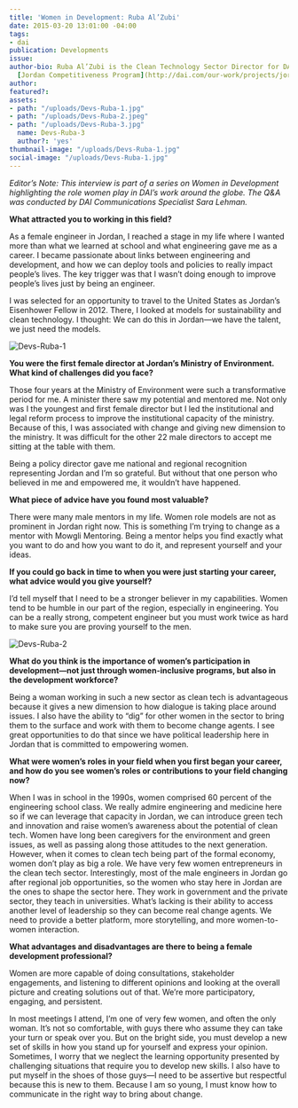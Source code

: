 ```yaml
---
title: 'Women in Development: Ruba Al’Zubi'
date: 2015-03-20 13:01:00 -04:00
tags:
- dai
publication: Developments
issue: 
author-bio: Ruba Al’Zubi is the Clean Technology Sector Director for DAI at the USAID
  [Jordan Competitiveness Program](http://dai.com/our-work/projects/jordan%E2%80%94competitiveness-program-jcp).
author: 
featured?: 
assets:
- path: "/uploads/Devs-Ruba-1.jpg"
- path: "/uploads/Devs-Ruba-2.jpeg"
- path: "/uploads/Devs-Ruba-3.jpg"
  name: Devs-Ruba-3
  author?: 'yes'
thumbnail-image: "/uploads/Devs-Ruba-1.jpg"
social-image: "/uploads/Devs-Ruba-1.jpg"
---
```


*Editor’s Note: This interview is part of a series on Women in Development highlighting the role women play in DAI’s work around the globe. The Q&A was conducted by DAI Communications Specialist Sara Lehman.*



**What attracted you to working in this field?** 

As a female engineer in Jordan, I reached a stage in my life where I wanted more than what we learned at school and what engineering gave me as a career. I became passionate about links between engineering and development, and how we can deploy tools and policies to really impact people’s lives. The key trigger was that I wasn’t doing enough to improve people’s lives just by being an engineer. 

I was selected for an opportunity to travel to the United States as Jordan’s Eisenhower Fellow in 2012. There, I looked at models for sustainability and clean technology. I thought: We can do this in Jordan—we have the talent, we just need the models. 

![Devs-Ruba-1](/uploads/Devs-Ruba-1.jpg) 

**You were the first female director at Jordan’s Ministry of Environment. What kind of challenges did you face?** 

Those four years at the Ministry of Environment were such a transformative period for me. A minister there saw my potential and mentored me. Not only was I the youngest and first female director but I led the institutional and legal reform process to improve the institutional capacity of the ministry. Because of this, I was associated with change and giving new dimension to the ministry. It was difficult for the other 22 male directors to accept me sitting at the table with them. 

Being a policy director gave me national and regional recognition representing Jordan and I’m so grateful. But without that one person who believed in me and empowered me, it wouldn’t have happened. 

**What piece of advice have you found most valuable?**

There were many male mentors in my life. Women role models are not as prominent in Jordan right now. This is something I’m trying to change as a mentor with Mowgli Mentoring. Being a mentor helps you find exactly what you want to do and how you want to do it, and represent yourself and your ideas. 

**If you could go back in time to when you were just starting your career, what advice would you give yourself?**

I’d tell myself that I need to be a stronger believer in my capabilities. Women tend to be humble in our part of the region, especially in engineering. You can be a really strong, competent engineer but you must work twice as hard to make sure you are proving yourself to the men.

![Devs-Ruba-2](/uploads/Devs-Ruba-2.jpeg)

**What do you think is the importance of women’s participation in development—not just through women-inclusive programs, but also in the development workforce?** 

Being a woman working in such a new sector as clean tech is advantageous because it gives a new dimension to how dialogue is taking place around issues. I also have the ability to “dig” for other women in the sector to bring them to the surface and work with them to become change agents. I see great opportunities to do that since we have political leadership here in Jordan that is committed to empowering women. 

**What were women’s roles in your field when you first began your career, and how do you see women’s roles or contributions to your field changing now?** 

When I was in school in the 1990s, women comprised 60 percent of the engineering school class. We really admire engineering and medicine here so if we can leverage that capacity in Jordan, we can introduce green tech and innovation and raise women’s awareness about the potential of clean tech.
Women have long been caregivers for the environment and green issues, as well as passing along those attitudes to the next generation. However, when it comes to clean tech being part of the formal economy, women don’t play as big a role. We have very few women entrepreneurs in the clean tech sector. 
Interestingly, most of the male engineers in Jordan go after regional job opportunities, so the women who stay here in Jordan are the ones to shape the sector here. They work in government and the private sector, they teach in universities. What’s lacking is their ability to access another level of leadership so they can become real change agents. We need to provide a better platform, more storytelling, and more women-to-women interaction. 

**What advantages and disadvantages are there to being a female development professional?**

Women are more capable of doing consultations, stakeholder engagements, and listening to different opinions and looking at the overall picture and creating solutions out of that. We’re more participatory, engaging, and persistent. 

In most meetings I attend, I’m one of very few women, and often the only woman. It’s not so comfortable, with guys there who assume they can take your turn or speak over you. But on the bright side, you must develop a new set of skills in how you stand up for yourself and express your opinion. Sometimes, I worry that we neglect the learning opportunity presented by challenging situations that require you to develop new skills. I also have to put myself in the shoes of those guys—I need to be assertive but respectful because this is new to them. Because I am so young, I must know how to communicate in the right way to bring about change.
